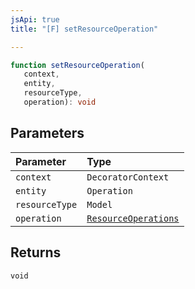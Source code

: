 ```yaml
---
jsApi: true
title: "[F] setResourceOperation"

---
```

```ts
function setResourceOperation(
   context, 
   entity, 
   resourceType, 
   operation): void
```

## Parameters

| Parameter | Type |
| :------ | :------ |
| `context` | `DecoratorContext` |
| `entity` | `Operation` |
| `resourceType` | `Model` |
| `operation` | [`ResourceOperations`](../type-aliases/ResourceOperations.md) |

## Returns

`void`
